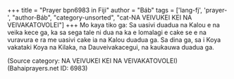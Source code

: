 +++
title = "Prayer bpn6983 in Fiji"
author = "Báb"
tags = ['lang-fj', 'prayer-', "author-Báb", "category-unsorted", "cat-NA VEIVUKEI KEI NA VEIVAKATOVOLEI"]
+++
Mo kaya tiko ga: Sa uasivi duadua na Kalou e na veika kece ga, ka sa sega tale ni dua na ka e lomalagi e cake se e na vuravura e ra me uasivi cake ia na Kalou duadua ga. Sa dina ga, sa i Koya vakataki Koya na Kilaka, na Dauveivakacegui, na kaukauwa duadua ga.

(Source category: NA VEIVUKEI KEI NA VEIVAKATOVOLEI)
(Bahaiprayers.net ID: 6983)
